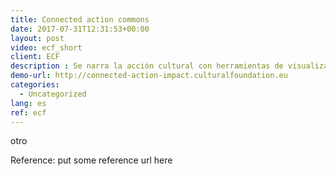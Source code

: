 ```yaml
---
title: Connected action commons
date: 2017-07-31T12:31:53+00:00
layout: post
video: ecf_short
client: ECF
description : Se narra la acción cultural con herramientas de visualización de datos. Nuevas formas de evaluar (o mostrar, o examinar) proyectos culturales basados en redes de colaboración.
demo-url: http://connected-action-impact.culturalfoundation.eu
categories:
  - Uncategorized
lang: es
ref: ecf
---
```


otro

<p class="reference">Reference: put some reference url here</p>
